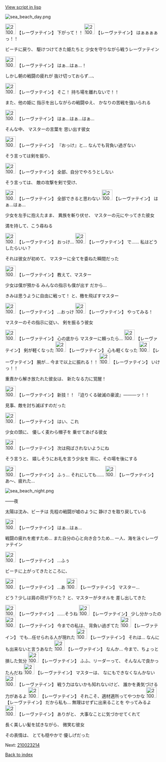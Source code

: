 [View script in lisp](../scripts/210023213.txt)

![sea_beach_day.png](../images/backgrounds/sea_beach_day.png)

<img src="../images/units/2100231.png" alt="2100231.png" height="34"/>
【レーヴァテイン】
下がって！！

<img src="../images/units/2100231.png" alt="2100231.png" height="34"/>
【レーヴァテイン】
はぁぁぁぁっ！！

ビーチに戻り、
駆けつけてきた姫たちと
少女を守りながら戦うレーヴァテイン

<img src="../images/units/2100231.png" alt="2100231.png" height="34"/>
【レーヴァテイン】
はぁ…はぁ…！

しかし朝の戦闘の疲れが
抜け切っておらず…、

<img src="../images/units/2100231.png" alt="2100231.png" height="34"/>
【レーヴァテイン】
そこ！
持ち場を離れないで！！

また、他の姫に
指示を出しながらの戦闘ゆえ、
かなりの苦戦を強いられる

<img src="../images/units/2100231.png" alt="2100231.png" height="34"/>
【レーヴァテイン】
はぁ…はぁ…はぁ…

そんな中、
マスターの言葉を
思い出す彼女

<img src="../images/units/2100231.png" alt="2100231.png" height="34"/>
【レーヴァテイン】
『おっけ』と…
なんでも背負い過ぎない

そう言っては剣を振り、

<img src="../images/units/2100231.png" alt="2100231.png" height="34"/>
【レーヴァテイン】
全部、自分でやろうとしない

そう言っては、
敵の攻撃を剣で受け、

<img src="../images/units/2100231.png" alt="2100231.png" height="34"/>
【レーヴァテイン】
全部できると思わない

<img src="../images/units/2100231.png" alt="2100231.png" height="34"/>
【レーヴァテイン】
はぁ…はぁ…

少女を左手に抱えたまま、
異族を斬り伏せ、
マスターの元にやってきた彼女

満を持して、こう尋ねる

<img src="../images/units/2100231.png" alt="2100231.png" height="34"/>
【レーヴァテイン】
おっけ…

<img src="../images/units/2100231.png" alt="2100231.png" height="34"/>
【レーヴァテイン】
で……
私はどうしたらいい？

それは彼女が初めて、
マスターに全てを委ねた瞬間だった

<img src="../images/units/2100231.png" alt="2100231.png" height="34"/>
【レーヴァテイン】
教えて、マスター

少女は僕が預かる
みんなの指示も僕が出す
だから…

きみは思うように自由に戦って！
と、檄を飛ばすマスター

<img src="../images/units/2100231.png" alt="2100231.png" height="34"/>
【レーヴァテイン】
…おっけ

<img src="../images/units/2100231.png" alt="2100231.png" height="34"/>
【レーヴァテイン】
やってみる！

マスターのその指示に従い、
剣を振るう彼女

<img src="../images/units/2100231.png" alt="2100231.png" height="34"/>
【レーヴァテイン】
心の底から
マスターに頼ったら…

<img src="../images/units/2100231.png" alt="2100231.png" height="34"/>
【レーヴァテイン】
剣が軽くなった

<img src="../images/units/2100231.png" alt="2100231.png" height="34"/>
【レーヴァテイン】
心も軽くなった

<img src="../images/units/2100231.png" alt="2100231.png" height="34"/>
【レーヴァテイン】
腕が…
今まで以上に振れる！！

<img src="../images/units/2100231.png" alt="2100231.png" height="34"/>
【レーヴァテイン】
いけっ！！

重責から解き放たれた彼女は、
新たなる力に覚醒！

<img src="../images/units/2100231.png" alt="2100231.png" height="34"/>
【レーヴァテイン】
新技！！
『迫りくる破滅の豪波』―――ッ！！

見事、敵を討ち滅ぼすのだった

<img src="../images/units/2100231.png" alt="2100231.png" height="34"/>
【レーヴァテイン】
はい、これ

少女の頭に、
優しく麦わら帽子を
乗せてあげる彼女

<img src="../images/units/2100231.png" alt="2100231.png" height="34"/>
【レーヴァテイン】
次は飛ばされないようにね

そう言うと、
嬉しそうにお礼を言う少女を
背に、その場を後にする

<img src="../images/units/2100231.png" alt="2100231.png" height="34"/>
【レーヴァテイン】
ふぅ…
それにしても……

<img src="../images/units/2100231.png" alt="2100231.png" height="34"/>
【レーヴァテイン】
あ～、疲れた…

![sea_beach_night.png](../images/backgrounds/sea_beach_night.png)

――夜

太陽は沈み、ビーチは
先程の戦闘が嘘のように
静けさを取り戻している

<img src="../images/units/2100231.png" alt="2100231.png" height="34"/>
【レーヴァテイン】
はぁ…はぁ…

戦闘の疲れを癒すため…
また自分の心と向き合うため…
一人、海を泳ぐレーヴァテイン

<img src="../images/units/2100231.png" alt="2100231.png" height="34"/>
【レーヴァテイン】
…ふぅ

ビーチに上がってきたところに、

<img src="../images/units/2100231.png" alt="2100231.png" height="34"/>
【レーヴァテイン】
…あ

<img src="../images/units/2100231.png" alt="2100231.png" height="34"/>
【レーヴァテイン】
マスター…

どう？少しは肩の荷が下りた？
と、マスターがタオルを
差し出してきた

<img src="../images/units/2100231.png" alt="2100231.png" height="34"/>
【レーヴァテイン】
……そうね

<img src="../images/units/2100231.png" alt="2100231.png" height="34"/>
【レーヴァテイン】
少し分かったの

<img src="../images/units/2100231.png" alt="2100231.png" height="34"/>
【レーヴァテイン】
今までの私は、
背負い過ぎてた

<img src="../images/units/2100231.png" alt="2100231.png" height="34"/>
【レーヴァテイン】
でも…任せられる人が現れた

<img src="../images/units/2100231.png" alt="2100231.png" height="34"/>
【レーヴァテイン】
それは…
なんにも出来ないと言うあなた

<img src="../images/units/2100231.png" alt="2100231.png" height="34"/>
【レーヴァテイン】
なんか…
今まで、ちょっと損した気分

<img src="../images/units/2100231.png" alt="2100231.png" height="34"/>
【レーヴァテイン】
ふふ、リーダーって、
そんなんで良かったんだね

<img src="../images/units/2100231.png" alt="2100231.png" height="34"/>
【レーヴァテイン】
マスターは、
なにもできなくなんかない

<img src="../images/units/2100231.png" alt="2100231.png" height="34"/>
【レーヴァテイン】
戦う力はないかも知れないけど、
誰かを勇気づける力があるよ

<img src="../images/units/2100231.png" alt="2100231.png" height="34"/>
【レーヴァテイン】
それこそ、適材適所ってやつかな

<img src="../images/units/2100231.png" alt="2100231.png" height="34"/>
【レーヴァテイン】
だから私も…
無理はせずに出来ることを
やってみるよ

<img src="../images/units/2100231.png" alt="2100231.png" height="34"/>
【レーヴァテイン】
ありがと、
大事なことに気づかせてくれて

長く美しい髪を拭きながら、
微笑む彼女

その表情は、
とても穏やかで
優しげだった


Next: [210023214](210023214.md)

[Back to index](index.md)
